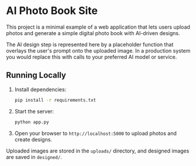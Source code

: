 # AI Photo Book Site

This project is a minimal example of a web application that lets users upload photos and generate a simple digital photo book with AI-driven designs.

The AI design step is represented here by a placeholder function that overlays the user's prompt onto the uploaded image. In a production system you would replace this with calls to your preferred AI model or service.

## Running Locally

1. Install dependencies:
   ```bash
   pip install -r requirements.txt
   ```
2. Start the server:
   ```bash
   python app.py
   ```
3. Open your browser to `http://localhost:5000` to upload photos and create designs.

Uploaded images are stored in the `uploads/` directory, and designed images are saved in `designed/`.


